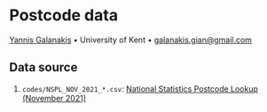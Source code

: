 # Postcode data
[Yannis Galanakis](https://www.yannisgalanakis.com) • University of Kent • <galanakis.gian@gmail.com>
  
## Data source
1. `codes/NSPL_NOV_2021_*.csv`: [National Statistics Postcode Lookup (November 2021)](https://geoportal.statistics.gov.uk/search?collection=Dataset&sort=name&tags=all(PRD_NSPL%2CNOV_2021))

